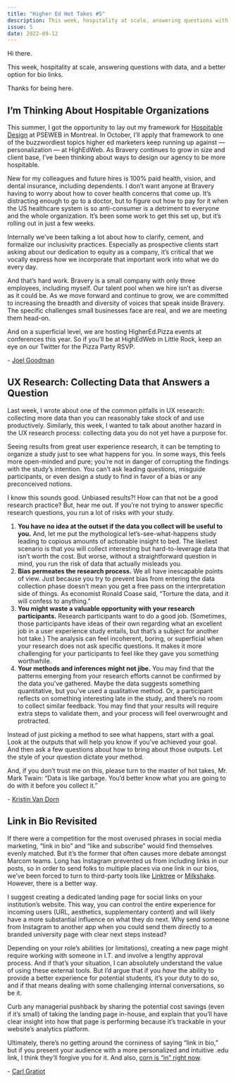 ```yaml
---
title: "Higher Ed Hot Takes #5"
description: This week, hospitality at scale, answering questions with data, and a better option for bio links.
issue: 5
date: 2022-09-12
---
```


Hi there.

This week, hospitality at scale, answering questions with data, and a better option for bio links.

Thanks for being here.

I’m Thinking About Hospitable Organizations
-------------------------------------------

This summer, I got the opportunity to lay out my framework for [Hospitable Design](https://bravery.co/insight/hospitable-design-framework/?utm_campaign=Higher%20Ed%20Hot%20Takes&utm_medium=email&utm_source=Revue%20newsletter) at PSEWEB in Montreal. In October, I’ll apply that framework to one of the buzzwordiest topics higher ed marketers keep running up against — personalization — at HighEdWeb. As Bravery continues to grow in size and client base, I’ve been thinking about ways to design our agency to be more hospitable.

New for my colleagues and future hires is 100% paid health, vision, and dental insurance, including dependents. I don’t want anyone at Bravery having to worry about how to cover health concerns that come up. It’s distracting enough to go to a doctor, but to figure out how to pay for it when the US healthcare system is so anti-consumer is a detriment to everyone and the whole organization. It’s been some work to get this set up, but it’s rolling out in just a few weeks.

Internally we’ve been talking a lot about how to clarify, cement, and formalize our inclusivity practices. Especially as prospective clients start asking about our dedication to equity as a company, it’s critical that we vocally express how we incorporate that important work into what we do every day.

And that’s hard work. Bravery is a small company with only three employees, including myself. Our talent pool when we hire isn’t as diverse as it could be. As we move forward and continue to grow, we are committed to increasing the breadth and diversity of voices that speak inside Bravery. The specific challenges small businesses face are real, and we are meeting them head-on.

And on a superficial level, we are hosting HigherEd.Pizza events at conferences this year. So if you’ll be at HighEdWeb in Little Rock, keep an eye on our Twitter for the Pizza Party RSVP.

\- [Joel Goodman](https://joelgoodman.co/?utm_source=HEHT)

UX Research: Collecting Data that Answers a Question
----------------------------------------------------

Last week, I wrote about one of the common pitfalls in UX research: collecting more data than you can reasonably take stock of and use productively. Similarly, this week, I wanted to talk about another hazard in the UX research process: collecting data you do not yet have a purpose for.

Seeing results from great user experience research, it can be tempting to organize a study just to see what happens for you. In some ways, this feels more open-minded and pure; you’re not in danger of corrupting the findings with the study’s intention. You can’t ask leading questions, misguide participants, or even design a study to find in favor of a bias or any preconceived notions.

I know this sounds good. Unbiased results?! How can that not be a good research practice? But, hear me out. If you’re not trying to answer specific research questions, you run a lot of risks with your study.

1. **You have no idea at the outset if the data you collect will be useful to you.** And, let me put the mythological let’s-see-what-happens study leading to copious amounts of actionable insight to bed. The likeliest scenario is that you will collect interesting but hard-to-leverage data that isn’t worth the cost. But worse, without a straightforward question in mind, you run the risk of data that actually misleads you.
2. **Bias permeates the research process.** We all have inescapable points of view. Just because you try to prevent bias from entering the data collection phase doesn’t mean you get a free pass on the interpretation side of things. As economist Ronald Coase said, “Torture the data, and it will confess to anything.”
3. **You might waste a valuable opportunity with your research participants.** Research participants want to do a good job. (Sometimes, those participants have ideas of their own regarding what an excellent job in a user experience study entails, but that’s a subject for another hot take.) The analysis can feel incoherent, boring, or superficial when your research does not ask specific questions. It makes it more challenging for your participants to feel like they gave you something worthwhile.
4. **Your methods and inferences might not jibe.** You may find that the patterns emerging from your research efforts cannot be confirmed by the data you’ve gathered. Maybe the data suggests something quantitative, but you’ve used a qualitative method. Or, a participant reflects on something interesting late in the study, and there’s no room to collect similar feedback. You may find that your results will require extra steps to validate them, and your process will feel overwrought and protracted.

Instead of just picking a method to see what happens, start with a goal. Look at the outputs that will help you know if you’ve achieved your goal. And then ask a few questions about how to bring about those outputs. Let the style of your question dictate your method.

And, if you don’t trust me on this, please turn to the master of hot takes, Mr. Mark Twain: “Data is like garbage. You’d better know what you are going to do with it before you collect it.”

\- [Kristin Van Dorn](https://twitter.com/yossariansghost?utm_campaign=Higher%20Ed%20Hot%20Takes&utm_medium=email&utm_source=Revue%20newsletter)

Link in Bio Revisited
---------------------

If there were a competition for the most overused phrases in social media marketing, “link in bio” and “like and subscribe” would find themselves evenly matched. But it’s the former that often causes more debate amongst Marcom teams. Long has Instagram prevented us from including links in our posts, so in order to send folks to multiple places via one link in our bios, we’ve been forced to turn to third-party tools like [Linktree](https://linktr.ee/?utm_campaign=Higher%20Ed%20Hot%20Takes&utm_medium=email&utm_source=Revue%20newsletter) or [Milkshake](https://milkshake.app/?utm_campaign=Higher%20Ed%20Hot%20Takes&utm_medium=email&utm_source=Revue%20newsletter). However, there is a better way.

I suggest creating a dedicated landing page for social links on your institution’s website. This way, you can control the entire experience for incoming users (URL, aesthetics, supplementary content) and will likely have a more substantial influence on what they do next. Why send someone from Instagram to another app when you could send them directly to a branded university page with clear next steps instead?

Depending on your role’s abilities (or limitations), creating a new page might require working with someone in I.T. and involve a lengthy approval process. And if that’s your situation, I can absolutely understand the value of using these external tools. But I’d argue that if you _have_ the ability to provide a better experience for potential students, it’s your duty to do so, and if that means dealing with some challenging internal conversations, so be it.

Curb any managerial pushback by sharing the potential cost savings (even if it’s small) of taking the landing page in-house, and explain that you’ll have clear insight into how that page is performing because it’s trackable in your website’s analytics platform.

Ultimately, there’s no getting around the corniness of saying “link in bio,” but if you present your audience with a more personalized and intuitive .edu link, I think they’ll forgive you for it. And also, [corn is “in” right now](https://www.youtube.com/watch?utm_campaign=Higher%20Ed%20Hot%20Takes&utm_medium=email&utm_source=Revue%20newsletter&v=_caMQpiwiaU).

\- [Carl Gratiot](https://twitter.com/CarlGratiot?utm_campaign=Higher%20Ed%20Hot%20Takes&utm_medium=email&utm_source=Revue%20newsletter)
